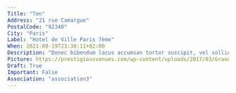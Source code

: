```yaml
---
Title: "Ten"
Address: "21 rue Camargue"
PostalCode: "92340"
City: "Paris"
Label: "Hotel de Ville Paris 7ème"
When: 2021-09-19T23:30:11+02:00
Description: "Donec bibendum lacus accumsan tortor suscipit, vel sollicitudin velit eleifend. Etiam convallis tempus tempor."
Picture: https://prestigiousvenues.com/wp-content/uploads/2017/03/Grand-Event-Venue-in-London-Cafe-de-Paris-Prestigious-Venues.jpg
Draft: True
Important: False
Association: "association3"
---
```

